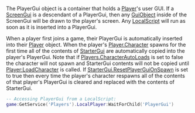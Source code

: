 The PlayerGui object is a container that holds a [Player](https://developer.roblox.com/en-us/api-reference/class/Player)'s user GUI. If a [ScreenGui](https://developer.roblox.com/en-us/api-reference/class/ScreenGui) is a descendant of a PlayerGui, then any [GuiObject](https://developer.roblox.com/en-us/api-reference/class/GuiObject) inside of the ScreenGui will be drawn to the player's screen. Any [LocalScript](https://developer.roblox.com/en-us/api-reference/class/LocalScript) will run as soon as it is inserted into a PlayerGui.

When a player first joins a game, their PlayerGui is automatically inserted into their [Player](https://developer.roblox.com/en-us/api-reference/class/Player) object. When the player's [Player.Character](https://developer.roblox.com/en-us/api-reference/property/Player/Character) spawns for the first time all of the contents of [StarterGui](https://developer.roblox.com/en-us/api-reference/class/StarterGui) are automatically copied into the player's PlayerGui. Note that if [Players.CharacterAutoLoads](https://developer.roblox.com/en-us/api-reference/property/Players/CharacterAutoLoads) is set to false the character will not spawn and StarterGui contents will not be copied until [Player:LoadCharacter](https://developer.roblox.com/en-us/api-reference/function/Player/LoadCharacter) is called. If [StarterGui.ResetPlayerGuiOnSpawn](https://developer.roblox.com/en-us/api-reference/property/StarterGui/ResetPlayerGuiOnSpawn) is set to true then every time the player's character respawns all of the contents of that player's PlayerGui is cleared and replaced with the contents of StarterGui.

```lua
-- Accessing PlayerGui from a LocalScript:
game:GetService('Players').LocalPlayer:WaitForChild('PlayerGui')
```